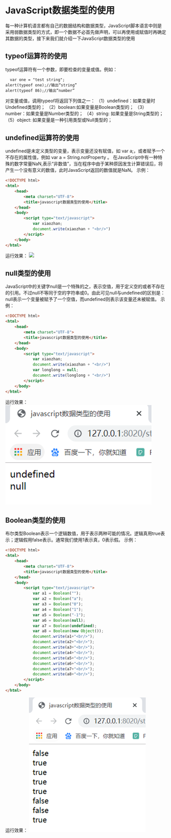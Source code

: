

# JavaScript数据类型的使用

每一种计算机语言都有自己的数据结构和数据类型，JavaScript脚本语言中则是采用弱数据类型的方式，即一个数据不必首先做声明，可以再使用或赋值时再确定其数据的类型，接下来我们就介绍一下JavaScript数据类型的使用
## typeof运算符的使用
  typeof运算符有一个参数，即要检查的变量或值。例如：

```html
  var one = "test string";
alert(typeof one);//输出“string”
alert(typeof 86);//输出“number”

```

对变量或值，调用typeof将返回下列值之一：
（1）undefined：如果变量时Undefined类型的；
（2）boolean:如果变量是Boolean类型的；
（3）number：如果变量是Number类型的；
（4）string: 如果变量是String类型的；
（5）object: 如果变量是一种引用类型或Null类型的；

## undefined运算符的使用
undefined是未定义类型的变量，表示变量还没有赋值，如 var a;，或者赋予一个不存在的属性值，例如 var a = String.notProperty 。
在JavaScript中有一种特殊的数字常量NaN,表示“非数值”，当在程序中由于某种原因发生计算错误后，将产生一个没有意义的数值，此时JavaScript返回的数值就是NaN。
示例：
```html
<!DOCTYPE html>
<html>
	<head>
		<meta charset="UTF-8">
		<title>javascript数据类型的使用</title>
	</head>
	<body>
		<script type="text/javascript">
			var xiaozhan;
			document.write(xiaozhan + "<br/>")
		</script>
	</body>
</html>

```
运行效果：
![](assets/20200110-01-杨金月-1.png)
## null类型的使用
JavaScript中的关键字null是一个特殊的之，表示空值，用于定义空的或者不存在的引用。不过null不等同于空的字符串或0。由此可见null与undefined的区别是：null表示一个变量被赋予了一个空值，而undefined则表示该变量还未被赋值。
示例：
````html
<!DOCTYPE html>
<html>
	<head>
		<meta charset="UTF-8">
		<title>javascript数据类型的使用</title>
	</head>
	<body>
		<script type="text/javascript">
			var xiaozhan;
			document.write(xiaozhan + "<br/>")
			var longlong = null;
			document.write(longlong + "<br/>")
		</script>
	</body>
</html>
````
运行效果：
![](assets/20200210-01-杨金月-2.png)

## Boolean类型的使用
布尔类型Boolean表示一个逻辑数值，用于表示两种可能的情况。逻辑真用true表示；逻辑假用false表示。通常我们使用1表示真，0表示假。
示例：
```html
<!DOCTYPE html>
<html>
	<head>
		<meta charset="UTF-8">
		<title>javascript数据类型的使用</title>
	</head>
	<body>
		<script type="text/javascript">
			var a1 = Boolean("");
			var a2 = Boolean("a");
			var a3 = Boolean("0");
			var a4 = Boolean("1");
			var a5 = Boolean("-1");
			var a6 = Boolean(null);
			var a7 = Boolean(undefined);
			var a8 = Boolean(new Object());
			document.write(a1+"<br/>");
			document.write(a2+"<br/>");
			document.write(a3+"<br/>");
			document.write(a4+"<br/>");
			document.write(a5+"<br/>");
			document.write(a6+"<br/>");
			document.write(a7+"<br/>");
			document.write(a8+"<br/>");
		</script>
	</body>
</html>

```
运行效果：
![](assets/20200210-01-杨金月-3.png)
